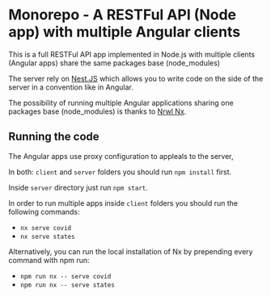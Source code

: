 # Monorepo - A RESTFul API (Node app) with multiple Angular clients

This is a full RESTFul API app implemented in Node.js with multiple clients (Angular apps) share the same packages base (node_modules)

The server rely on [Nest.JS](https://nestjs.com/) which allows you to write code on the side of the server in a convention like in Angular.  

The possibility of running multiple Angular applications sharing one packages base (node_modules) is thanks to [Nrwl Nx](https://nx.dev/).

## Running the code
The Angular apps use proxy configuration to appleals to the server,

In both: `client` and `server` folders you should run `npm install` first.

Inside `server` directory just run `npm start`.

In order to run multiple apps inside `client` folders you should run the following commands:
* `nx serve covid`
* `nx serve states`

Alternatively, you can run the local installation of Nx by prepending every command with npm run:

* `npm run nx -- serve covid`
* `npm run nx -- serve states`
